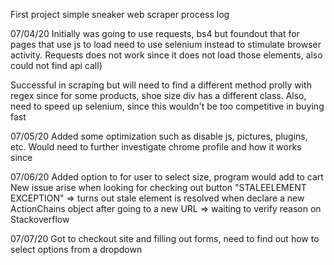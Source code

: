 First project simple sneaker web scraper process log

07/04/20
Initially was going to use requests, bs4 but foundout that for pages that use js to load need to use selenium instead to stimulate browser activity. Requests does not work since it does not load those elements, also could not find api call)

Successful in scraping but will need to find a different method prolly with regex since for some products, shoe size div has a different class. Also, need to speed up selenium, since this wouldn't be too competitive in buying fast

07/05/20
Added some optimization such as disable js, pictures, plugins, etc. Would need to further investigate chrome profile and how it works since

07/06/20
Added option to for user to select size, program would add to cart
New issue arise when looking for checking out button "STALEELEMENT EXCEPTION"
=> turns out stale element is resolved when declare a new ActionChains object after going to a new URL => waiting to verify reason on Stackoverflow

07/07/20
Got to checkout site and filling out forms, need to find out how to select options from a dropdown